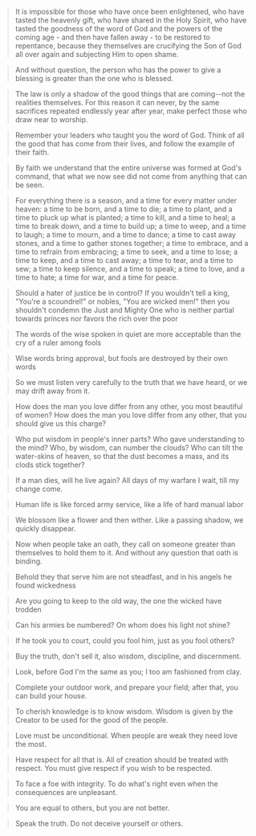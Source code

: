 >It is impossible for those who have once been enlightened, who have tasted the heavenly gift, 
who have shared in the Holy Spirit, who have tasted the goodness of the word of God and the powers of the coming age - and then have fallen away -
to be restored to repentance, because they themselves are crucifying the Son of God all over again and subjecting Him to open shame.

>And without question, the person who has the power to give a blessing is greater than the one who is blessed.

>The law is only a shadow of the good things that are coming--not the realities themselves. 
For this reason it can never, by the same sacrifices repeated endlessly year after year, make perfect those who draw near to worship.

>Remember your leaders who taught you the word of God. Think of all the good that has come from their lives, and follow the example of their faith.

>By faith we understand that the entire universe was formed at God's command, that what we now see did not come from anything that can be seen.

>For everything there is a season, and a time for every matter under heaven:
a time to be born, and a time to die;
a time to plant, and a time to pluck up what is planted;
a time to kill, and a time to heal;
a time to break down, and a time to build up;
a time to weep, and a time to laugh;
a time to mourn, and a time to dance;
a time to cast away stones, and a time to gather stones together;
a time to embrace, and a time to refrain from embracing;
a time to seek, and a time to lose;
a time to keep, and a time to cast away;
a time to tear, and a time to sew;
a time to keep silence, and a time to speak;
a time to love, and a time to hate;
a time for war, and a time for peace.

>Should a hater of justice be in control?
If you wouldn't tell a king, "You're a scoundrel!"
or nobles, "You are wicked men!"
then you shouldn't condemn the Just and Mighty One
who is neither partial towards princes
nor favors the rich over the poor

>The words of the wise spoken in quiet are more acceptable than the cry of a ruler among fools    

>Wise words bring approval, but fools are destroyed by their own words

>So we must listen very carefully  to the truth that we have heard, or we may drift away from it.

>How does the man you love differ from any other,
you most beautiful of women?
How does the man you love differ from any other,
that you should give us this charge?

>Who put wisdom in people's inner parts?
Who gave understanding to the mind?
Who, by wisdom, can number the clouds?
Who can tilt the water-skins of heaven,
so that the dust becomes a mass,
and its clods stick together?

>If a man dies, will he live again? All days of my warfare I wait, till my change come.

>Human life is like forced army service, like a life of hard manual labor

>We blossom like a flower and then wither. Like a passing shadow, we quickly disappear.

>Now when people take an oath, they call on someone greater than  themselves to hold them to it. And without any question that oath is binding.

>Behold they that serve him are not steadfast, and in his angels he found wickedness

>Are you going to keep to the old way, the one the wicked have trodden

>Can his armies be numbered? On whom does his light not shine?

>If he took you to court, could you fool him, just as you fool others?

>Buy the truth, don't sell it, also wisdom, discipline, and discernment.

>Look, before God I'm the same as you; I too am fashioned from clay.

>Complete your outdoor work, and prepare your field; after that, you can build your house.

>To cherish knowledge is to know wisdom. Wisdom is given by the Creator to be used for the good of the people. 

>Love must be unconditional. When people are weak they need love the most. 

>Have respect for all that is. All of creation should be treated with respect. You must give respect if you wish to be respected. 

>To face a foe with integrity. To do what's right even when the consequences are unpleasant. 

>You are equal to others, but you are not better.

>Speak the truth. Do not deceive yourself or others.
